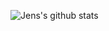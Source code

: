 ![Jens's github stats](https://github-readme-stats.vercel.app/api?username=huemmerj&theme=merko&layout=compact)
